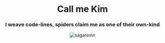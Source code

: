 <h1 align="center">Call me Kim</h1>
<h3 align="center">I weave code-lines, spiders claim me as one of their own-kind</h3>

<p align="center"><img align="center" src="https://github-readme-streak-stats.herokuapp.com/?user=sagaremn&" alt="sagaremn" /></p>

